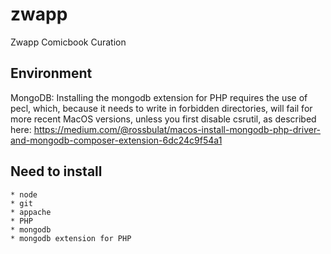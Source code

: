 # zwapp
Zwapp Comicbook Curation

## Environment
MongoDB: Installing the mongodb extension for PHP requires the use of pecl, which, because it needs to write in forbidden directories, will fail for more recent MacOS versions, unless you first disable csrutil, as described here: https://medium.com/@rossbulat/macos-install-mongodb-php-driver-and-mongodb-composer-extension-6dc24c9f54a1

## Need to install
    * node
    * git
    * appache
    * PHP
    * mongodb
    * mongodb extension for PHP
